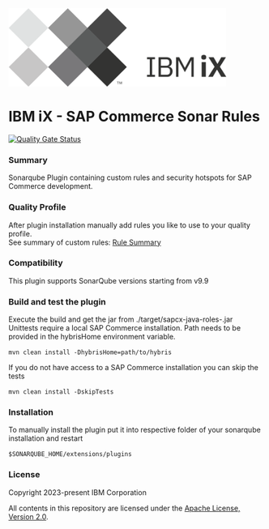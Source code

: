 [<img alt="IBM iX logo" height="155" src="assets/ibmix-logo.png" width="430"/>](https://www.ibm.com/services/ibmix)

IBM iX - SAP Commerce Sonar Rules
=======
[![Quality Gate Status](https://sonarcloud.io/api/project_badges/measure?project=ibmix-sapcommerce-sonar-rules&metric=alert_status)](https://sonarcloud.io/summary/new_code?id=ibmix-aem-sonar-rules)

### Summary
Sonarqube Plugin containing custom rules and security hotspots for SAP Commerce development.

### Quality Profile
After plugin installation manually add rules you like to use to your quality profile.<br/>
See summary of custom rules: [Rule Summary](RULES.md)<br/>

### Compatibility
This plugin supports SonarQube versions starting from v9.9

### Build and test the plugin

Execute the build and get the jar from ./target/sapcx-java-roles-<version>.jar<br/>
Unittests require a local SAP Commerce installation. Path needs to be provided in the hybrisHome environment variable.
```
mvn clean install -DhybrisHome=path/to/hybris
```
If you do not have access to a SAP Commerce installation you can skip the tests
```
mvn clean install -DskipTests
```

### Installation
To manually install the plugin put it into respective folder of your sonarqube installation and restart
```
$SONARQUBE_HOME/extensions/plugins
```

### License
Copyright 2023-present IBM Corporation

All contents in this repository are licensed under the [Apache License, Version 2.0](LICENSE).
